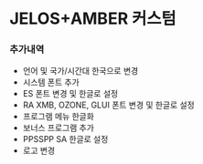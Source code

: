 # JELOS+AMBER 커스텀

###  추가내역
- 언어 및 국가/시간대 한국으로 변경
- 시스템 폰트 추가
- ES 폰트 변경 및 한글로 설정
- RA XMB, OZONE, GLUI 폰트 변경 및 한글로 설정
- 프로그램 메뉴 한글화
- 보너스 프로그램 추가
- PPSSPP SA 한글로 설정
- 로고 변경
